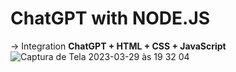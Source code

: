 # ChatGPT with NODE.JS
→ Integration **ChatGPT + HTML + CSS + JavaScript**
![Captura de Tela 2023-03-29 às 19 32 04](https://user-images.githubusercontent.com/18150462/228682612-0cefbcd8-8277-412a-a12d-0c5dd62bead7.png)
